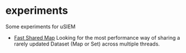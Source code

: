 # experiments
Some experiments for uSIEM

* [Fast Shared Map](./fast_shared_map/) Looking for the most performance way of sharing a rarely updated Dataset (Map or Set) across multiple threads.